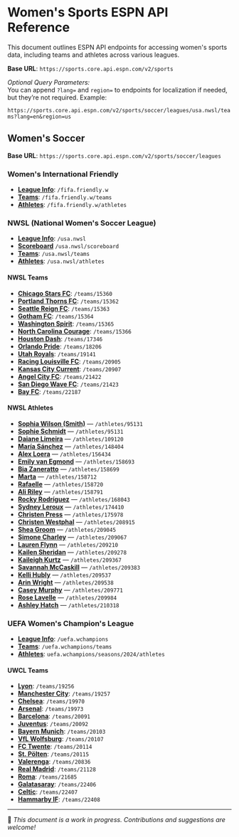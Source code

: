 

# Women's Sports ESPN API Reference

This document outlines ESPN API endpoints for accessing women's sports data, including teams and athletes across various leagues.

**Base URL**: `https://sports.core.api.espn.com/v2/sports`

_Optional Query Parameters:_  
You can append `?lang=` and `region=` to endpoints for localization if needed, but they’re not required. Example:

`https://sports.core.api.espn.com/v2/sports/soccer/leagues/usa.nwsl/teams?lang=en&region=us`

## Women's Soccer

**Base URL**: `https://sports.core.api.espn.com/v2/sports/soccer/leagues`

### Women's International Friendly 

- **[League Info](https://sports.core.api.espn.com/v2/sports/soccer/leagues/fifa.friendly.w)**: `/fifa.friendly.w`
- **[Teams](https://sports.core.api.espn.com/v2/sports/soccer/leagues/fifa.friendly.w/teams)**: `/fifa.friendly.w/teams`
- **[Athletes](https://sports.core.api.espn.com/v2/sports/soccer/leagues/fifa.friendly.w/athletes)**: `/fifa.friendly.w/athletes`

### NWSL (National Women's Soccer League)

- **[League Info](https://sports.core.api.espn.com/v2/sports/soccer/leagues/usa.nwsl)**: `/usa.nwsl`
- **[Scoreboard](https://site.api.espn.com/apis/site/v2/sports/soccer/usa.nwsl/scoreboard)** `/usa.nwsl/scoreboard`
- **[Teams](https://sports.core.api.espn.com/v2/sports/soccer/leagues/usa.nwsl/teams)**: `/usa.nwsl/teams`  
- **[Athletes](https://sports.core.api.espn.com/v2/sports/soccer/leagues/usa.nwsl/athletes)**: `/usa.nwsl/athletes` 

#### NWSL Teams  
- **[Chicago Stars FC](https://sports.core.api.espn.com/v2/sports/soccer/leagues/usa.nwsl/seasons/2025/teams/15360)**: `/teams/15360`  
- **[Portland Thorns FC](https://sports.core.api.espn.com/v2/sports/soccer/leagues/usa.nwsl/seasons/2025/teams/15362)**: `/teams/15362`  
- **[Seattle Reign FC](https://sports.core.api.espn.com/v2/sports/soccer/leagues/usa.nwsl/seasons/2025/teams/15363)**: `/teams/15363`
- **[Gotham FC](https://sports.core.api.espn.com/v2/sports/soccer/leagues/usa.nwsl/seasons/2025/teams/15364)**: `/teams/15364`  
- **[Washington Spirit](https://sports.core.api.espn.com/v2/sports/soccer/leagues/usa.nwsl/seasons/2025/teams/15365)**: `/teams/15365`  
- **[North Carolina Courage](https://sports.core.api.espn.com/v2/sports/soccer/leagues/usa.nwsl/seasons/2025/teams/15366)**: `/teams/15366`  
- **[Houston Dash](https://sports.core.api.espn.com/v2/sports/soccer/leagues/usa.nwsl/seasons/2025/teams/17346)**: `/teams/17346`  
- **[Orlando Pride](https://sports.core.api.espn.com/v2/sports/soccer/leagues/usa.nwsl/seasons/2025/teams/18206)**: `/teams/18206`  
- **[Utah Royals](https://sports.core.api.espn.com/v2/sports/soccer/leagues/usa.nwsl/seasons/2025/teams/19141)**: `/teams/19141`  
- **[Racing Louisville FC](https://sports.core.api.espn.com/v2/sports/soccer/leagues/usa.nwsl/seasons/2025/teams/20905)**: `/teams/20905`  
- **[Kansas City Current](https://sports.core.api.espn.com/v2/sports/soccer/leagues/usa.nwsl/seasons/2025/teams/20907)**: `/teams/20907`  
- **[Angel City FC](https://sports.core.api.espn.com/v2/sports/soccer/leagues/usa.nwsl/seasons/2025/teams/21422)**: `/teams/21422`  
- **[San Diego Wave FC](https://sports.core.api.espn.com/v2/sports/soccer/leagues/usa.nwsl/seasons/2025/teams/21423)**: `/teams/21423`  
- **[Bay FC](https://sports.core.api.espn.com/v2/sports/soccer/leagues/usa.nwsl/seasons/2025/teams/22187)**: `/teams/22187`  

#### NWSL Athletes
- **[Sophia Wilson (Smith)](https://sports.core.api.espn.com/v2/sports/soccer/leagues/usa.nwsl/athletes/95131)** — `/athletes/95131`
- **[Sophie Schmidt](https://sports.core.api.espn.com/v2/sports/soccer/leagues/usa.nwsl/athletes/95131)** — `/athletes/95131`
- **[Daiane Limeira](https://sports.core.api.espn.com/v2/sports/soccer/leagues/usa.nwsl/athletes/109120)** — `/athletes/109120`
- **[María Sánchez](https://sports.core.api.espn.com/v2/sports/soccer/leagues/usa.nwsl/athletes/148404)** — `/athletes/148404`
- **[Alex Loera](https://sports.core.api.espn.com/v2/sports/soccer/leagues/usa.nwsl/athletes/156434)** — `/athletes/156434`
- **[Emily van Egmond](https://sports.core.api.espn.com/v2/sports/soccer/leagues/usa.nwsl/athletes/158693)** — `/athletes/158693`
- **[Bia Zaneratto](https://sports.core.api.espn.com/v2/sports/soccer/leagues/usa.nwsl/athletes/158699)** — `/athletes/158699`
- **[Marta](https://sports.core.api.espn.com/v2/sports/soccer/leagues/usa.nwsl/athletes/158712)** — `/athletes/158712`
- **[Rafaelle](https://sports.core.api.espn.com/v2/sports/soccer/leagues/usa.nwsl/athletes/158720)** — `/athletes/158720`
- **[Ali Riley](https://sports.core.api.espn.com/v2/sports/soccer/leagues/usa.nwsl/athletes/158791)** — `/athletes/158791`
- **[Rocky Rodríguez](https://sports.core.api.espn.com/v2/sports/soccer/leagues/usa.nwsl/athletes/168043)** — `/athletes/168043`
- **[Sydney Leroux](https://sports.core.api.espn.com/v2/sports/soccer/leagues/usa.nwsl/athletes/174410)** — `/athletes/174410`
- **[Christen Press](https://sports.core.api.espn.com/v2/sports/soccer/leagues/usa.nwsl/athletes/175978)** — `/athletes/175978`
- **[Christen Westphal](https://sports.core.api.espn.com/v2/sports/soccer/leagues/usa.nwsl/athletes/208915)** — `/athletes/208915`
- **[Shea Groom](https://sports.core.api.espn.com/v2/sports/soccer/leagues/usa.nwsl/athletes/209045)** — `/athletes/209045`
- **[Simone Charley](https://sports.core.api.espn.com/v2/sports/soccer/leagues/usa.nwsl/athletes/209067)** — `/athletes/209067`
- **[Lauren Flynn](https://sports.core.api.espn.com/v2/sports/soccer/leagues/usa.nwsl/athletes/209210)** — `/athletes/209210`
- **[Kailen Sheridan](https://sports.core.api.espn.com/v2/sports/soccer/leagues/usa.nwsl/athletes/209278)** — `/athletes/209278`
- **[Kaileigh Kurtz](https://sports.core.api.espn.com/v2/sports/soccer/leagues/usa.nwsl/athletes/209367)** — `/athletes/209367`
- **[Savannah McCaskill](https://sports.core.api.espn.com/v2/sports/soccer/leagues/usa.nwsl/athletes/209383)** — `/athletes/209383`
- **[Kelli Hubly](https://sports.core.api.espn.com/v2/sports/soccer/leagues/usa.nwsl/athletes/209537)** — `/athletes/209537`
- **[Arin Wright](https://sports.core.api.espn.com/v2/sports/soccer/leagues/usa.nwsl/athletes/209538)** — `/athletes/209538`
- **[Casey Murphy](https://sports.core.api.espn.com/v2/sports/soccer/leagues/usa.nwsl/athletes/209771)** — `/athletes/209771`
- **[Rose Lavelle](https://sports.core.api.espn.com/v2/sports/soccer/leagues/usa.nwsl/athletes/209984)** — `/athletes/209984`
- **[Ashley Hatch](https://sports.core.api.espn.com/v2/sports/soccer/leagues/usa.nwsl/athletes/210318)** — `/athletes/210318`


### UEFA Women's Champion's League

- **[League Info](https://sports.core.api.espn.com/v2/sports/soccer/leagues/uefa.wchampions)**: `/uefa.wchampions` 
- **[Teams](https://sports.core.api.espn.com/v2/sports/soccer/leagues/uefa.wchampions/teams)**: `/uefa.wchampions/teams`
- **[Athletes](https://sports.core.api.espn.com/v2/sports/soccer/leagues/uefa.wchampions/seasons/2024/athletes)**: `uefa.wchampions/seasons/2024/athletes`

#### UWCL Teams  
- **[Lyon](https://sports.core.api.espn.com/v2/sports/soccer/leagues/uefa.wchampions/seasons/2024/teams/19256)**: `/teams/19256`
- **[Manchester City](https://sports.core.api.espn.com/v2/sports/soccer/leagues/uefa.wchampions/seasons/2024/teams/19257)**: `/teams/19257`  
- **[Chelsea](https://sports.core.api.espn.com/v2/sports/soccer/leagues/uefa.wchampions/seasons/2024/teams/19970)**: `/teams/19970`   
- **[Arsenal](https://sports.core.api.espn.com/v2/sports/soccer/leagues/uefa.wchampions/seasons/2024/teams/19973)**: `/teams/19973`  
- **[Barcelona](https://sports.core.api.espn.com/v2/sports/soccer/leagues/uefa.wchampions/seasons/2024/teams/20091)**: `/teams/20091`  
- **[Juventus](https://sports.core.api.espn.com/v2/sports/soccer/leagues/uefa.wchampions/seasons/2024/teams/20092)**: `/teams/20092`  
- **[Bayern Munich](https://sports.core.api.espn.com/v2/sports/soccer/leagues/uefa.wchampions/seasons/2024/teams/20103)**: `/teams/20103`  
- **[VfL Wolfsburg](https://sports.core.api.espn.com/v2/sports/soccer/leagues/uefa.wchampions/seasons/2024/teams/20107)**: `/teams/20107`  
- **[FC Twente](https://sports.core.api.espn.com/v2/sports/soccer/leagues/uefa.wchampions/seasons/2024/teams/20114)**: `/teams/20114`  
- **[St. Pölten](https://sports.core.api.espn.com/v2/sports/soccer/leagues/uefa.wchampions/seasons/2024/teams/20115)**: `/teams/20115`  
- **[Valerenga](https://sports.core.api.espn.com/v2/sports/soccer/leagues/uefa.wchampions/seasons/2024/teams/20836)**: `/teams/20836`  
- **[Real Madrid](https://sports.core.api.espn.com/v2/sports/soccer/leagues/uefa.wchampions/seasons/2024/teams/21128)**: `/teams/21128`  
- **[Roma](https://sports.core.api.espn.com/v2/sports/soccer/leagues/uefa.wchampions/seasons/2024/teams/21685)**: `/teams/21685`  
- **[Galatasaray](https://sports.core.api.espn.com/v2/sports/soccer/leagues/uefa.wchampions/seasons/2024/teams/22406)**: `/teams/22406`  
- **[Celtic](https://sports.core.api.espn.com/v2/sports/soccer/leagues/uefa.wchampions/seasons/2024/teams/22407)**: `/teams/22407`  
- **[Hammarby IF](https://sports.core.api.espn.com/v2/sports/soccer/leagues/uefa.wchampions/seasons/2024/teams/22408)**: `/teams/22408`




---

📌 _This document is a work in progress. Contributions and suggestions are welcome!_
